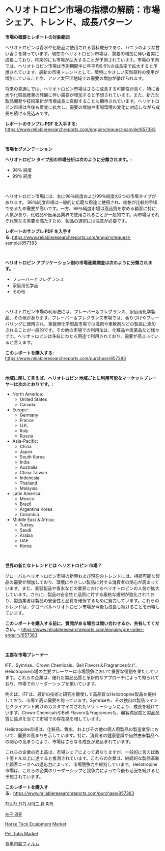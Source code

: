 <p><h1>ヘリオトロピン市場の指標の解読：市場シェア、トレンド、成長パターン</h1></p><p><strong>市場の概要とレポートの対象範囲</strong></p>
<p><p>ヘリオトロピンは香水や化粧品に使用される香料成分であり、バニラのような甘い香りを持っています。現在のヘリオトロピン市場は、需要の増加に伴い着実に成長しており、将来的にも市場が拡大することが予測されています。市場の予測では、ヘリオトロピン市場は予測期間中に年平均9.8%の成長率で拡大すると予想されています。最新の市場トレンドとして、環境にやさしい天然原料の使用が増加していることや、アジア太平洋地域での需要の増加が挙げられます。</p><p>将来の見通しでは、ヘリオトロピン市場はさらに成長する可能性が高く、特に香水や化粧品産業の発展に伴い需要が増加すると予想されています。また、新たな製品開発や技術革新が市場成長に貢献することも期待されています。ヘリオトロピン市場は今後も着実に拡大し、需要の増加や市場環境の変化に対応しながら成長を続ける見込みです。</p></p>
<p><strong>レポートのサンプル PDF を入手する:</strong> <a href="https://www.reliableresearchreports.com/enquiry/request-sample/857383">https://www.reliableresearchreports.com/enquiry/request-sample/857383</a></p>
<p>&nbsp;</p>
<p><strong>市場セグメンテーション</strong></p>
<p><strong>ヘリオトロピン タイプ別の市場分析は次のように分類されます。:</strong></p>
<p><ul><li>98% 純度</li><li>99% 純度</li></ul></p>
<p>&nbsp;</p>
<p><p>ヘリオトロピン市場には、主に98％純度および99％純度の2つの市場タイプがあります。 98％純度市場は一般的に広範な用途に使用され、価格が比較的手頃であるため需要が高いです。一方、99％純度市場は高品質を求める顧客に特に人気があり、化粧品や医薬品業界で使用されることが一般的です。両市場はそれぞれ異なる需要を満たすため、製品の選択には注意が必要です。</p></p>
<p><strong>レポートのサンプル PDF を入手する:</strong>&nbsp;<a href="https://www.reliableresearchreports.com/enquiry/request-sample/857383">https://www.reliableresearchreports.com/enquiry/request-sample/857383</a></p>
<p>&nbsp;</p>
<p><strong> ヘリオトロピン アプリケーション別の市場産業調査は次のように分類されます。:</strong></p>
<p><ul><li>フレーバーとフレグランス</li><li>家庭用化学品</li><li>その他</li></ul></p>
<p>&nbsp;</p>
<p><p>ヘリオトロピン市場の利用法には、フレーバー＆フレグランス、家庭用化学製品、その他があります。フレーバー＆フレグランス市場では、香りづけやフレーバリングに使用され、家庭用化学製品市場では洗剤や柔軟剤などの製品に添加されることが一般的です。その他の市場での利用法は、化粧品や医薬品など様々です。ヘリオトロピンは多岐にわたる用途で利用されており、需要が高まっていると言えます。</p></p>
<p><strong>このレポートを購入する:</strong>&nbsp; <a href="https://www.reliableresearchreports.com/purchase/857383">https://www.reliableresearchreports.com/purchase/857383</a></p>
<p>&nbsp;</p>
<p><strong>地域に関して言えば、ヘリオトロピン 地域ごとに利用可能なマーケットプレーヤーは次のとおりです。:</strong></p>
<p><ul>
    <li>
        North America:
        <ul>
            <li>United States</li>
            <li>Canada</li>
        </ul>
    </li>
    <li>
        Europe:
        <ul>
            <li>Germany</li>
            <li>France</li>
            <li>U.K.</li>
            <li>Italy</li>
            <li>Russia</li>
        </ul>
    </li>
    <li>
        Asia-Pacific:
        <ul>
            <li>China</li>
            <li>Japan</li>
            <li>South Korea</li>
            <li>India</li>
            <li>Australia</li>
            <li>China Taiwan</li>
            <li>Indonesia</li>
            <li>Thailand</li>
            <li>Malaysia</li>
        </ul>
    </li>
    <li>
        Latin America:
        <ul>
            <li>Mexico</li>
            <li>Brazil</li>
            <li>Argentina Korea</li>
            <li>Colombia</li>
        </ul>
    </li>
    <li>
        Middle East & Africa:
        <ul>
            <li>Turkey</li>
            <li>Saudi</li>
            <li>Arabia</li>
            <li>UAE</li>
            <li>Korea</li>
        </ul>
    </li>
    </ul></p>
<p>&nbsp;</p>
<p><strong>世界の新たなトレンドとは ヘリオトロピン 市場？</strong></p>
<p><p>グローバルヘリオトロピン市場の新興および現在のトレンドには、持続可能な製品の需要が増加しており、環境にやさしい製品に対する消費者の関心が高まっています。また、美容製品や香水などの業界におけるヘリオトロピンの人気が拡大しています。さらに、製品の安全性と品質に対する厳格な規制が強化されており、製造業者は製品の安全性と品質を確保するために努力しています。これらのトレンドは、グローバルヘリオトロピン市場が今後も成長し続けることを示唆しています。</p></p>
<p><strong>このレポートを購入する前に、質問がある場合は問い合わせるか、共有してください。</strong>- <a href="https://www.reliableresearchreports.com/enquiry/pre-order-enquiry/857383">https://www.reliableresearchreports.com/enquiry/pre-order-enquiry/857383</a></p>
<p>&nbsp;</p>
<p><strong>主要な市場プレーヤー</strong></p>
<p><p>IFF、Symrise、Crown Chemicals、Bell Flavors＆Fragrancesなど、Heliotropine市場の主要プレーヤーは市場競争において重要な役割を果たしています。これらの企業は、優れた製品品質と革新的なアプローチによって知られており、市場でのリーダーシップを築いています。</p><p>例えば、IFFは、最新の技術と研究を駆使して高品質なHeliotropine製品を提供しており、市場で高い需要を誇っています。Symriseも、その独自の製品ラインとクライアント向けのカスタマイズされたソリューションにより、成長を続けています。Crown ChemicalsやBell Flavors＆Fragrancesも、顧客満足度と製品品質に焦点を当てて市場での存在感を増しています。</p><p>Heliotropine市場は、化粧品、香水、およびその他の個人用製品の製造業界において、需要の高まりを示しています。特に、消費者の健康意識や自然由来製品への関心の高まりにより、市場はさらなる成長が見込まれています。</p><p>これらの企業の売上高は、市場シェアによって異なりますが、一般的に言えば数十億ドル以上に達すると推測されています。これらの企業は、継続的な製品革新と顧客ニーズへの適応力によって、市場競争力を維持しています。Heliotropine市場は、これらの企業のリーダーシップと競争力によって今後も活況を続けると予想されています。</p></p>
<p><strong>このレポートを購入する:</strong>&nbsp;&nbsp;<a href="https://www.reliableresearchreports.com/purchase/857383">https://www.reliableresearchreports.com/purchase/857383</a></p>
<p><p><a href="https://github.com/vs2869dizt0/Market-Research-Report-List-1/blob/main/76427043336.md">자동차 전기 사이드 뷰 미러</a></p><p><a href="https://github.com/sougarounis/Market-Research-Report-List-3/blob/main/13216163335.md">농구 의류</a></p><p><a href="https://github.com/RichRobinson5/Market-Research-Report-List-4/blob/main/horse-tack-equipment-market.md">Horse Tack Equipment Market</a></p><p><a href="https://github.com/gdfhhhj/Market-Research-Report-List-3/blob/main/pet-tubs-market.md">Pet Tubs Market</a></p><p><a href="https://github.com/oqoeusbvpadwjs08/Market-Research-Report-List-1/blob/main/42111873784.md">食用包装フィルム</a></p></p>